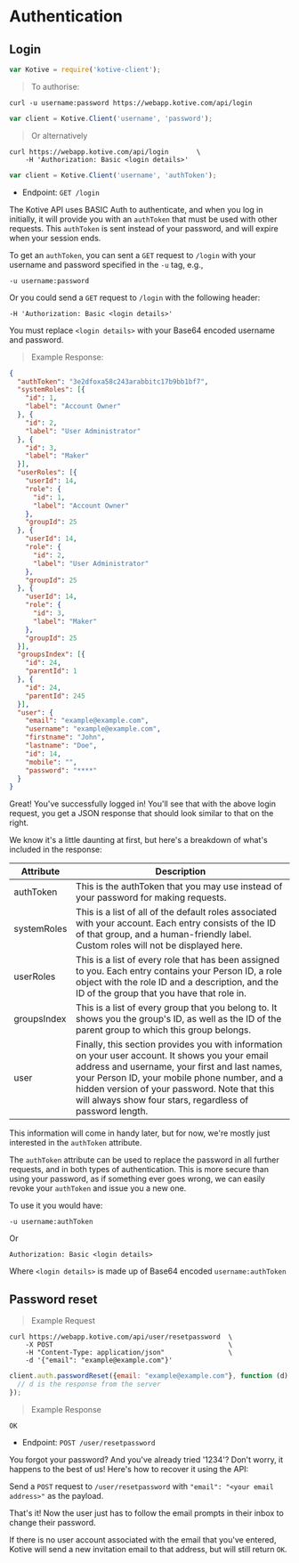 # Authentication

## Login

```javascript
var Kotive = require('kotive-client');
```

> To authorise:

```shell
curl -u username:password https://webapp.kotive.com/api/login
```

```javascript
var client = Kotive.Client('username', 'password');
```

> Or alternatively

```shell
curl https://webapp.kotive.com/api/login       \
	-H 'Authorization: Basic <login details>'
```

```javascript
var client = Kotive.Client('username', 'authToken');
```

* Endpoint: `GET /login`

The Kotive API uses BASIC Auth to authenticate, and when you log in initially, it will provide you with an `authToken` that must be used with other requests. This `authToken` is sent instead of your password, and will expire when your session ends.

To get an `authToken`, you can sent a `GET` request to `/login` with your username and password specified in the `-u` tag, e.g.,

`-u username:password`

Or you could send a `GET` request to `/login` with the following header:

`-H 'Authorization: Basic <login details>'`

<aside class="notice">
You must replace <code>&lt;login details&gt;</code> with your Base64 encoded username and password.
</aside>






> Example Response:

```json
{
  "authToken": "3e2dfoxa58c243arabbitc17b9bb1bf7",
  "systemRoles": [{
    "id": 1,
    "label": "Account Owner"
  }, {
    "id": 2,
    "label": "User Administrator"
  }, {
    "id": 3,
    "label": "Maker"
  }],
  "userRoles": [{
    "userId": 14,
    "role": {
      "id": 1,
      "label": "Account Owner"
    },
    "groupId": 25
  }, {
    "userId": 14,
    "role": {
      "id": 2,
      "label": "User Administrator"
    },
    "groupId": 25
  }, {
    "userId": 14,
    "role": {
      "id": 3,
      "label": "Maker"
    },
    "groupId": 25
  }],
  "groupsIndex": [{
    "id": 24,
    "parentId": 1
  }, {
    "id": 24,
    "parentId": 245
  }],
  "user": {
    "email": "example@example.com",
    "username": "example@example.com",
    "firstname": "John",
    "lastname": "Doe",
    "id": 14,
    "mobile": "",
    "password": "****"
  }
}
```

Great! You've successfully logged in! You'll see that with the above login request, you get a JSON response that should look similar to that on the right.

We know it's a little daunting at first, but here's a breakdown of what's included in the response:

Attribute | Description
-----------|------------
authToken  | This is the authToken that you may use instead of your password for making requests.
systemRoles | This is a list of all of the default roles associated with your account. Each entry consists of the ID of that group, and a human-friendly label. Custom roles will not be displayed here.
userRoles | This is a list of every role that has been assigned to you. Each entry contains your Person ID, a role object with the role ID and a description, and the ID of the group that you have that role in.
groupsIndex | This is a list of every group that you belong to. It shows you the group's ID, as well as the ID of the parent group to which this group belongs.
user | Finally, this section provides you with information on your user account. It shows you your email address and username, your first and last names, your Person ID, your mobile phone number, and a hidden version of your password. Note that this will always show four stars, regardless of password length.

This information will come in handy later, but for now, we're mostly just interested in the `authToken` attribute.

The `authToken` attribute can be used to replace the password in all further requests, and in both types of authentication. This is more secure than using your password, as if something ever goes wrong, we can easily revoke your `authToken` and issue you a new one.

To use it you would have:

`-u username:authToken`

Or

`Authorization: Basic <login details>`

Where `<login details>` is made up of Base64 encoded `username:authToken`

## Password reset

> Example Request

```shell
curl https://webapp.kotive.com/api/user/resetpassword  \
	-X POST                                            \
	-H "Content-Type: application/json"                \
	-d '{"email": "example@example.com"}' 
```

```javascript
client.auth.passwordReset({email: "example@example.com"}, function (d) {
  // d is the response from the server
});
```

> Example Response

```
OK
```

* Endpoint: `POST /user/resetpassword`

You forgot your password? And you've already tried '1234'? Don't worry, it happens to the best of us! Here's how to recover it using the API:

Send a `POST` request to `/user/resetpassword` with `"email": "<your email address>"` as the payload.

That's it! Now the user just has to follow the email prompts in their inbox to change their password.

<aside class="notice">
If there is no user account associated with the email that you've entered, Kotive will send a new invitation email to that address, but will still return <code>OK</code>.
</aside>
